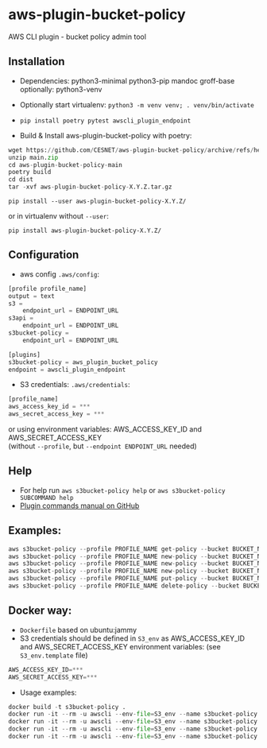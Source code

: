 # aws-plugin-bucket-policy
AWS CLI plugin - bucket policy admin tool

## Installation

* Dependencies: python3-minimal python3-pip mandoc groff-base
    optionally: python3-venv
* Optionally start virtualenv: ```python3 -m venv venv; . venv/bin/activate```

* ```pip install poetry pytest awscli_plugin_endpoint```

* Build & Install aws-plugin-bucket-policy with poetry:
```python
wget https://github.com/CESNET/aws-plugin-bucket-policy/archive/refs/heads/main.zip
unzip main.zip
cd aws-plugin-bucket-policy-main
poetry build
cd dist
tar -xvf aws-plugin-bucket-policy-X.Y.Z.tar.gz
```
```
pip install --user aws-plugin-bucket-policy-X.Y.Z/
```
or in virtualenv without ```--user```:
```
pip install aws-plugin-bucket-policy-X.Y.Z/
```

## Configuration
* aws config ```.aws/config```:
```python
[profile profile_name]
output = text
s3 =
    endpoint_url = ENDPOINT_URL
s3api =
    endpoint_url = ENDPOINT_URL
s3bucket-policy = 
    endpoint_url = ENDPOINT_URL

[plugins]
s3bucket-policy = aws_plugin_bucket_policy
endpoint = awscli_plugin_endpoint

```

* S3 credentials: ```.aws/credentials```:
```python
[profile_name]
aws_access_key_id = ***
aws_secret_access_key = ***
```
or using environment variables: AWS_ACCESS_KEY_ID and AWS_SECRET_ACCESS_KEY \
(without ```--profile```, but ```--endpoint ENDPOINT_URL``` needed)

## Help
* For help run ```aws s3bucket-policy help``` or ```aws s3bucket-policy SUBCOMMAND help```
* [Plugin commands manual on GitHub](https://github.com/CESNET/aws-plugin-bucket-policy/blob/main/docs/commands.md)

## Examples:
```python
aws s3bucket-policy --profile PROFILE_NAME get-policy --bucket BUCKET_NAME
aws s3bucket-policy --profile PROFILE_NAME new-policy --bucket BUCKET_NAME --newpol-type share-w-user --newpol-spec tenant=TENANT_NAME,user=USER_NAME,action=rw
aws s3bucket-policy --profile PROFILE_NAME new-policy --bucket BUCKET_NAME --newpol-type share-w-tenant --newpol-spec tenant=TENANT_NAME,action=ro
aws s3bucket-policy --profile PROFILE_NAME new-policy --bucket BUCKET_NAME --newpol-type ro-public
aws s3bucket-policy --profile PROFILE_NAME put-policy --bucket BUCKET_NAME --policy POLICY_FILE.json
aws s3bucket-policy --profile PROFILE_NAME delete-policy --bucket BUCKET_NAME
```

## Docker way:
* `Dockerfile` based on ubuntu:jammy
* S3 credentials should be defined in `S3_env` as AWS_ACCESS_KEY_ID and AWS_SECRET_ACCESS_KEY environment variables:
  (see `S3_env.template` file)
```python
AWS_ACCESS_KEY_ID=***
AWS_SECRET_ACCESS_KEY=***
```
* Usage examples:
```python
docker build -t s3bucket-policy .
docker run -it --rm -u awscli --env-file=S3_env --name s3bucket-policy s3bucket-policy --endpoint ENDPOINT_URL get-policy --bucket BUCKET_NAME
docker run -it --rm -u awscli --env-file=S3_env --name s3bucket-policy s3bucket-policy --endpoint ENDPOINT_URL help
docker run -it --rm -u awscli --env-file=S3_env --name s3bucket-policy s3bucket-policy --endpoint ENDPOINT_URL new-policy help
docker run -it --rm -u awscli --env-file=S3_env --name s3bucket-policy s3bucket-policy --endpoint ENDPOINT_URL new-policy --bucket BUCKET_NAME --newpol-type share-w-tenant --newpol-spec tenant=TENANT_NAME,action=ro
```
